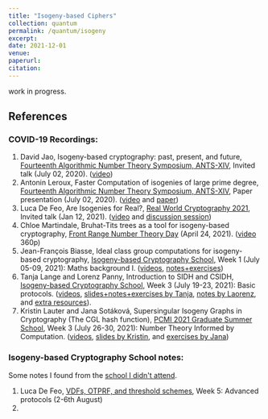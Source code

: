 ```yaml
---
title: "Isogeny-based Ciphers"
collection: quantum
permalink: /quantum/isogeny
excerpt:
date: 2021-12-01
venue: 
paperurl: 
citation: 
---
```

 
work in progress.

## References

### COVID-19 Recordings:
1. David Jao, Isogeny-based cryptography: past, present, and future, [Fourteenth Algorithmic Number Theory Symposium, ANTS-XIV](https://www.math.auckland.ac.nz/~sgal018/ANTS/schedule.html), Invited talk (July 02, 2020). ([video](https://www.youtube.com/watch?v=AoE-uQinzqU))
2. Antonin Leroux, Faster Computation of isogenies of large prime degree, [Fourteenth Algorithmic Number Theory Symposium, ANTS-XIV](https://www.math.auckland.ac.nz/~sgal018/ANTS/schedule.html), Paper presentation (July 02, 2020). ([video](https://www.youtube.com/watch?v=BA-mknsDMaY) and [paper](https://velusqrt.isogeny.org/))
3. Luca De Feo,  Are Isogenies for Real?, [Real World Cryptography 2021](https://rwc.iacr.org/2021/), Invited talk (Jan 12, 2021). ([video](https://www.youtube.com/watch?v=EAe5dqWcxh4) and [discussion session](https://defeo.lu/docet/youtube/2021/01/12/rwc/))
4. Chloe Martindale, Bruhat-Tits trees as a tool for isogeny-based cryptography, [Front Range Number Theory Day](https://sites.google.com/colorado.edu/front-range-number-theory-day/spring-2021) (April 24, 2021). ([video](https://www.youtube.com/watch?v=5f3SGbrQlkk) 360p)
5. Jean-François Biasse, Ideal class group computations for isogeny-based cryptography, [Isogeny-based Cryptography School](https://isogenyschool2020.co.uk/), Week 1 (July 05-09, 2021): Maths background I. ([videos](https://www.youtube.com/playlist?list=PLasTV9KvJPBusFVpkCVh-W4dYyB9aNkay), [notes+exercises](http://www.usf-crypto.org/class-groups/))
6. Tanja Lange and Lorenz Panny, Introduction to SIDH and CSIDH, [Isogeny-based Cryptography School](https://isogenyschool2020.co.uk/), Week 3 (July 19-23, 2021): Basic protocols. ([videos](https://www.youtube.com/playlist?list=PL6hzlGxGIS1Cnx3XS7ZD4wjcTmHqOEpTS), [slides+notes+exercises by Tanja](https://www.hyperelliptic.org/tanja/teaching/isogeny-school21/), [notes by Laorenz](https://yx7.cc/docs/misc/isog_bristol_notes.pdf), and [extra resources](https://hyperelliptic.org/tanja/teaching/pqcrypto21/)).
7. Kristin Lauter and Jana Sotáková, Supersingular Isogeny Graphs in Cryptography (The CGL hash function), [PCMI 2021 Graduate Summer School](https://www.ias.edu/pcmi/2021-graduate-summer-school-course-descriptions), Week 3 (July 26-30, 2021): Number Theory Informed by Computation. ([videos](https://www.youtube.com/playlist?list=PLldN_DpkXL3YpsmlyeN7Xop_TlNkMAsj9), [slides by Kristin](https://www.ias.edu/pcmi/pcmi-2021-gss-lecture-notes-and-problem-sets), and [exercises by Jana](https://jana-sotakova.github.io/PCMI.html))

### Isogeny-based Cryptography School notes:
Some notes I found from the [school I didn't attend](https://isogenyschool2020.co.uk/schedule/).
1.  Luca De Feo, [VDFs, OTPRF, and threshold schemes](https://defeo.lu/docet/assets/misc/2021-08-02-isogeny-school.pdf), Week 5: Advanced protocols (2-6th August)
2.  
